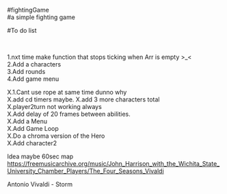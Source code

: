 #fightingGame  <br />
#a simple fighting game <br/>







#To do list <br />


<br/>

1.nxt time make function that stops ticking when Arr is empty >_<<br/>
2.Add a characters<br/>
3.Add rounds<br/>
4.Add game menu<br/>







X.1.Cant use rope at same time dunno why <br/>
X.add cd timers maybe.
X.add 3 more characters total <br />
X.player2turn not working always<br />
X.Add delay of 20 frames  between abilities.<br />
X.Add a Menu<br />
X.Add Game Loop <br />
X.Do a chroma version of the Hero<br />
X.Add character2 <br />





Idea  maybe 60sec map <br/>
https://freemusicarchive.org/music/John_Harrison_with_the_Wichita_State_University_Chamber_Players/The_Four_Seasons_Vivaldi <br/>

Antonio Vivaldi - Storm <br/>